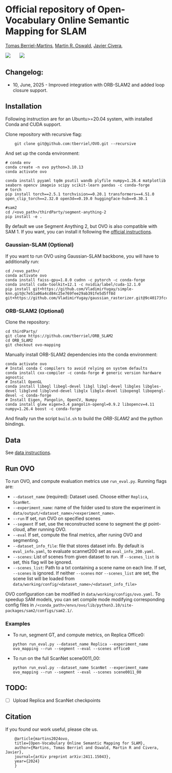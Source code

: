 # Official repository of Open-Vocabulary Online Semantic Mapping for SLAM

<a href="https://tberriel.github.io/">Tomas Berriel-Martins</a>,
<a href="https://oswaldm.github.io/">Martin R. Oswald</a>,
<a href="https://scholar.google.com/citations?user=j_sMzokAAAAJ&hl=en">Javier Civera</a>,

<div align="left">
    <a href='https://arxiv.org/abs/2411.15043'><img src='https://img.shields.io/badge/arXiv-2404.06836-b31b1b.svg'></a> &nbsp;&nbsp;&nbsp;&nbsp;&nbsp;
    <a href='https://tberriel.github.io/ovo/'><img src='https://img.shields.io/badge/Web-Page-green'></a> &nbsp;&nbsp;&nbsp;&nbsp;&nbsp;
</div>

## Changelog:

- 10, June, 2025 - Improved integration with ORB-SLAM2 and added loop closure support.

## Installation
Following instruction are for an Ubuntu>=20.04 system, with installed Conda and CUDA support.

Clone repository with recursive flag:
```
    git clone git@github.com:tberriel/OVO.git --recursive
```

And set up the conda environment:
```
# conda env
conda create -n ovo python=3.10.13
conda activate ovo

conda install pyyaml tqdm psutil wandb plyfile numpy=1.26.4 matplotlib seaborn opencv imageio scipy scikit-learn pandas -c conda-forge
# torch
pip install torch==2.5.1 torchvision==0.20.1 transformers==4.51.0 open_clip_torch==2.32.0 open3d==0.19.0 huggingface-hub==0.30.1

#sam2
cd /<ovo_path>/thirdParty/segment-anything-2
pip install -e .
```
By default we use Segment Anything 2, but OVO is also compatible with SAM 1. If you want, you can install it following the <a href="https://github.com/facebookresearch/segment-anything">official instructions</a>.


### Gaussian-SLAM (Optional)
If you want to run OVO using Gaussian-SLAM backbone, you will have to additionally run:
```
cd /<ovo_path>/
conda activate ovo
conda install faiss-gpu=1.8.0 cudnn -c pytorch -c conda-forge
conda install cuda-toolkit=12.1 -c nvidia/label/cuda-12.1.0
pip install git+https://github.com/VladimirYugay/simple-knn.git@c7e51a06a4cd84c25e769fee29ab391fe5d5ff8d git+https://github.com/VladimirYugay/gaussian_rasterizer.git@9c40173fcc8d9b16778a1a8040295bc2f9
```
### ORB-SLAM2 (Optional)
Clone the repository:
```
cd thirdParty/
git clone https://github.com/tberriel/ORB_SLAM2
cd ORB_SLAM2
git checkout ovo-mapping
```
Manually install ORB-SLAM2 dependencies into the conda environment:
```
conda activate ovo
# Instal conda C compilers to avoid relying on system defaults
conda install cxx-compiler -c conda-forge # generic version hardware agnostic
# Install OpenGL
conda install libegl libegl-devel libgl libgl-devel libgles libgles-devel libglvnd libglvnd-devel libglx libglx-devel libopengl libopengl-devel -c conda-forge
# Install Eigen, Pangolin, OpenCV, Numpy
conda install glew eigen=3.4 pangolin-opengl=0.9.2 libopencv=4.11 numpy=1.26.4 boost -c conda-forge 
```
And finally run the script `build.sh` to build the *ORB-SLAM2* and the python bindings.

## Data
See <a href="./data/input/ReadMe.md">data instructions</a>.

## Run OVO
To run OVO, and compute evaluation metrics use `run_eval.py`. Running flags are:
* `--dataset_name` (required): Dataset used. Choose either `Replica`, `ScanNet`.
* `--experiment_name`: name of the folder used to store the experiment in `data/output/<dataset_name>/<experiment_name>`.
* `--run` If set, run OVO on specified scenes
* `--segment` If set, use the reconstructed scene to segment the gt point-cloud, after running OVO.
* `--eval` If set, compute the final metrics, after runing OVO and segmenting.
* `--dataset_info_file`: file that stores dataset info. By default is `eval_info.yaml`, to evaluate scannet200 set as `eval_info_200.yaml`.
* `--scenes`: List of scenes from given dataset to run. If `--scenes_list` is set, this flag will be ignored.
* `--scenes_list`: Path to a txt containing a scene name on each line. If set, `--scenes` is ignored. If neither `--scenes` nor `--scenes_list` are set, the scene list will be loaded from `data/working/config/<dataset_name>/<dataset_info_file>`

OVO configuration can be modified in `data/working/configs/ovo.yaml`. To speedup SAM models, you can set compile mode modifying corresponding config files in `/<conda_path>/envs/ovo/lib/python3.10/site-packages/sam2/configs/sam2.1/`. 
### Examples
* To run, segment GT, and compute metrics, on Replica Office0:
    ```
    python run_eval.py --dataset_name Replica --experiment_name ovo_mapping --run --segment --eval --scenes office0
    ```

* To run on the full ScanNet scene0011_00:

    ```
    python run_eval.py --dataset_name ScanNet --experiment_name ovo_mapping --run --segment --eval --scenes scene0011_00
    ```
## TODO:
- [ ] Upload Replica and ScanNet checkpoints

## Citation
If you found our work useful, please cite us.
```
    @article{martins2024ovo,
    title={Open-Vocabulary Online Semantic Mapping for SLAM},
    author={Martins, Tomas Berriel and Oswald, Martin R and Civera, Javier},
    journal={arXiv preprint arXiv:2411.15043},
    year={2024}
    }
```